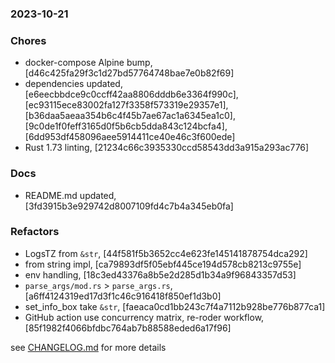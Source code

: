 ### 2023-10-21

### Chores
+ docker-compose Alpine bump, [d46c425fa29f3c1d27bd57764748bae7e0b82f69]
+ dependencies updated, [e6eecbbdce9c0ccff42aa8806dddb6e3364f990c], [ec93115ece83002fa127f3358f573319e29357e1], [b36daa5aeaa354b6c4f45b7ae67ac1a6345ea1c0], [9c0de1f0feff3165d0f5b6cb5dda843c124bcfa4], [6dd953df458096aee5914411ce40e46c3f600ede]
+ Rust 1.73 linting, [21234c66c3935330ccd58543dd3a915a293ac776]

### Docs
+ README.md updated, [3fd3915b3e929742d8007109fd4c7b4a345eb0fa]

### Refactors
+ LogsTZ from `&str`, [44f581f5b3652cc4e623fe145141878754dca292]
+ from string impl, [ca79893df5f05ebf445ce194d578cb8213c9755e]
+ env handling, [18c3ed43376a8b5e2d285d1b34a9f96843357d53]
+ `parse_args/mod.rs` > `parse_args.rs`, [a6ff4124319ed17d3f1c46c916418f850ef1d3b0]
+ set_info_box take `&str`, [faeaca0cd1bb243c7f4a7112b928be776b877ca1]
+ GitHub action use concurrency matrix, re-roder workflow, [85f1982f4066bfdbc764ab7b88588eded6a17f96]


see <a href='https://github.com/mrjackwills/oxker/blob/main/CHANGELOG.md'>CHANGELOG.md</a> for more details
